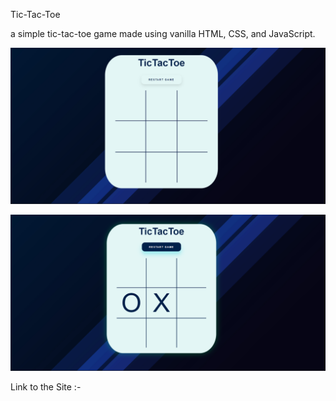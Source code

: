 Tic-Tac-Toe

a simple tic-tac-toe game made using vanilla HTML, CSS, and JavaScript.

![This is an image](/images/Screenshot1.png)

![This is an image](/images/Screenshot2.png)

Link to the Site :- 
